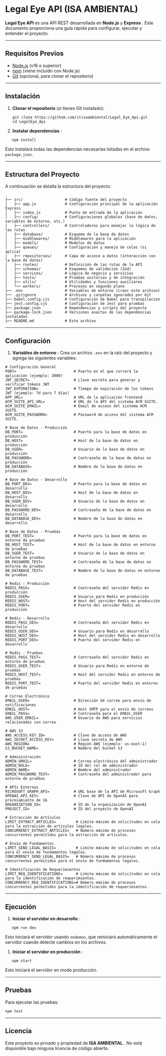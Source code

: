 # Legal Eye API (ISA AMBIENTAL)

**Legal Eye API** es una API REST desarrollada en **Node.js** y  **Express** . Este documento proporciona una guía rápida para configurar, ejecutar y entender el proyecto.

---

## Requisitos Previos

* [Node.js](https://nodejs.org/) (v16 o superior)
* [npm](https://www.npmjs.com/) (viene incluido con Node.js)
* [Git](https://git-scm.com/) (opcional, para clonar el repositorio)

---

## Instalación

1. **Clonar el repositorio** (si tienes Git instalado):

   ```
   git clone https://github.com/itisaambiental/Legal_Eye_Api.git
   cd LegalEye_Api
   ```
2. **Instalar dependencias** :

```
   npm install
```

   Esto instalará todas las dependencias necesarias listadas en el archivo `package.json`.

---

## Estructura del Proyecto

A continuación se detalla la estructura del proyecto:

```
.
├── src/                   # Código fuente del proyecto
│   ├── app.js             # Configuración principal de la aplicación Express
│   ├── index.js           # Punto de entrada de la aplicación
│   ├── config/            # Configuraciones globales (base de datos, variables de entorno, etc.)
│   ├── controllers/       # Controladores para manejar la lógica de las rutas
│   ├── database/          # Esquema de la base de datos
│   ├── middlewares/       # Middlewares para la aplicación
│   ├── models/            # Modelos de datos
│   ├── queues/            # Configuración y manejo de colas (si aplica)
│   ├── repositories/      # Capa de acceso a datos (interacción con la base de datos)
│   ├── routes/            # Definición de las rutas de la API
│   ├── schemas/           # Esquemas de validación (Zod)
│   ├── services/          # Lógica de negocio y servicios
│   ├── tests/             # Pruebas unitarias y de integración
│   ├── utils/             # Utilidades y funciones auxiliares
│   └── workers/           # Procesos en segundo plano
├── .env                   # Variables de entorno (crear este archivo)
├── .gitignore             # Archivos y carpetas ignorados por Git
├── babel.config.cjs       # Configuración de Babel para transpilación
├── jest.config.cjs        # Configuración de Jest para pruebas
├── package.json           # Dependencias y scripts del proyecto
├── package-lock.json      # Versiones exactas de las dependencias instaladas
├── README.md              # Este archivo
```

---

## Configuración

1. **Variables de entorno** :
   Crea un archivo `.env` en la raíz del proyecto y agrega las siguientes variables:

```
# Configuración General
PORT=                          # Puerto en el que correrá la aplicación (ejemplo: 3000)
JWT_SECRET=                    # Llave secreta para generar y verificar tokens JWT
JWT_EXPIRATION=                # Tiempo de expiración de los tokens JWT (ejemplo: 7d para 7 días)
APP_URL=                       # URL de la aplicación frontend
ACM_SUITE_API_URL=             # URL de la API del sistema ACM SUITE.
ACM_SUITE_EMAIL=               # Email de acceso del sistema ACM SUITE.
ACM_SUITE_PASSWORD=            # Password de acceso del sistema ACM SUITE.

# Base de Datos - Producción
DB_PORT=                       # Puerto para la base de datos en producción
DB_HOST=                       # Host de la base de datos en producción
DB_USER=                       # Usuario de la base de datos en producción
DB_PASSWORD=                   # Contraseña de la base de datos en producción
DB_DATABASE=                   # Nombre de la base de datos en producción

# Base de Datos - Desarrollo
DB_PORT_DEV=                   # Puerto para la base de datos en desarrollo
DB_HOST_DEV=                   # Host de la base de datos en desarrollo
DB_USER_DEV=                   # Usuario de la base de datos en desarrollo
DB_PASSWORD_DEV=               # Contraseña de la base de datos en desarrollo
DB_DATABASE_DEV=               # Nombre de la base de datos en desarrollo

# Base de Datos - Pruebas
DB_PORT_TEST=                  # Puerto para la base de datos en entorno de pruebas
DB_HOST_TEST=                  # Host de la base de datos en entorno de pruebas
DB_USER_TEST=                  # Usuario de la base de datos en entorno de pruebas
DB_PASSWORD_TEST=              # Contraseña de la base de datos en entorno de pruebas
DB_DATABASE_TEST=              # Nombre de la base de datos en entorno de pruebas

# Redis - Producción
REDIS_PASS=                    # Contraseña del servidor Redis en producción
REDIS_USER=                    # Usuario para Redis en producción
REDIS_HOST=                    # Host del servidor Redis en producción
REDIS_PORT=                    # Puerto del servidor Redis en producción

# Redis - Desarrollo
REDIS_PASS_DEV=                # Contraseña del servidor Redis en desarrollo
REDIS_USER_DEV=                # Usuario para Redis en desarrollo
REDIS_HOST_DEV=                # Host del servidor Redis en desarrollo
REDIS_PORT_DEV=                # Puerto del servidor Redis en desarrollo

# Redis - Pruebas
REDIS_PASS_TEST=               # Contraseña del servidor Redis en entorno de pruebas
REDIS_USER_TEST=               # Usuario para Redis en entorno de pruebas
REDIS_HOST_TEST=               # Host del servidor Redis en entorno de pruebas
REDIS_PORT_TEST=               # Puerto del servidor Redis en entorno de pruebas

# Correo Electrónico
EMAIL_USER=                    # Dirección de correo para envío de notificaciones
EMAIL_HOST=                    # Host SMTP para el envío de correos
EMAIL_PASS=                    # Contraseña para el EMAIL_USER
AWS_USER_EMAIL=                # Usuario de AWS para servicios relacionados con correo

# AWS S3
AWS_ACCESS_KEY_ID=             # Clave de acceso de AWS
AWS_SECRET_ACCESS_KEY=         # Llave secreta de AWS
AWS_REGION=                    # Región AWS (ejemplo: us-east-1)
S3_BUCKET_NAME=                # Nombre del bucket S3

# Administración
ADMIN_GMAIL=                   # Correo electrónico del administrador
ADMIN_ROLE=                    # ID del rol de administrador
ADMIN_NAME=                    # Nombre del administrador
ADMIN_PASSWORD_TEST=           # Contraseña del administrador para entorno de pruebas

# APIs Externas
MICROSOFT_GRAPH_API=           # URL base de la API de Microsoft Graph
OPENAI_API_KEY=                # Clave de API de OpenAI para procesamiento de IA
ORGANIZATION_ID=               # ID de la organización de OpenAI
PROJECT_ID=                    # ID del proyecto de OpenAI

# Extracción de Artículos
LIMIT_EXTRACT_ARTICLES=         # Límite máximo de solicitudes en cola para la extracción de artículos legales.
CONCURRENCY_EXTRACT_ARTICLES=   # Número máximo de procesos concurrentes permitidos para la extracción de artículos.

# Envío de Fundamentos
LIMIT_SEND_LEGAL_BASIS=         # Límite máximo de solicitudes en cola para el envío de fundamentos legales.
CONCURRENCY_SEND_LEGAL_BASIS=   # Número máximo de procesos concurrentes permitidos para el envío de fundamentos legales.

# Identificación de Requerimientos
LIMIT_REQ_IDENTIFICATIONS=      # Límite máximo de solicitudes en cola para la identificación de requerimientos.
CONCURRENCY_REQ_IDENTIFICATIONS=# Número máximo de procesos concurrentes permitidos para la identificación de requerimientos.

```

---

## Ejecución

1. **Iniciar el servidor en desarrollo** :

```
   npm run dev
```

   Esto iniciará el servidor usando `nodemon`, que reiniciará automáticamente el servidor cuando detecte cambios en los archivos.

1. **Iniciar el servidor en producción** :

```
   npm start
```

   Esto iniciará el servidor en modo producción.

---

## Pruebas

Para ejecutar las pruebas:

```
npm test
```

---

## Licencia

Este proyecto es privado y propiedad de  **ISA AMBIENTAL** . No está disponible bajo ninguna licencia de código abierto.
